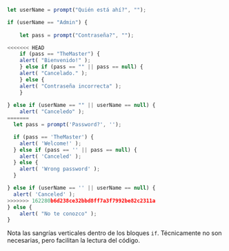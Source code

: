 

```js run demo
let userName = prompt("Quién está ahí?", "");

if (userName == "Admin") {
    
    let pass = prompt("Contraseña?", "");

<<<<<<< HEAD
    if (pass == "TheMaster") {
	alert( "Bienvenido!" );
    } else if (pass == "" || pass == null) {
	alert( "Cancelado." );
    } else {
	alert( "Contraseña incorrecta" );
    }
	
} else if (userName == "" || userName == null) {
    alert( "Canceledo" );
=======
  let pass = prompt('Password?', '');

  if (pass == 'TheMaster') {
    alert( 'Welcome!' );
  } else if (pass == '' || pass == null) {
    alert( 'Canceled' );
  } else {
    alert( 'Wrong password' );
  }

} else if (userName == '' || userName == null) {
  alert( 'Canceled' );
>>>>>>> 162280b6d238ce32bbd8ff7a3f7992be82c2311a
} else {
    alert( "No te conozco" );
}
```

Nota las sangrías verticales dentro de los bloques `if`. Técnicamente no son necesarias, pero facilitan la lectura del código.
